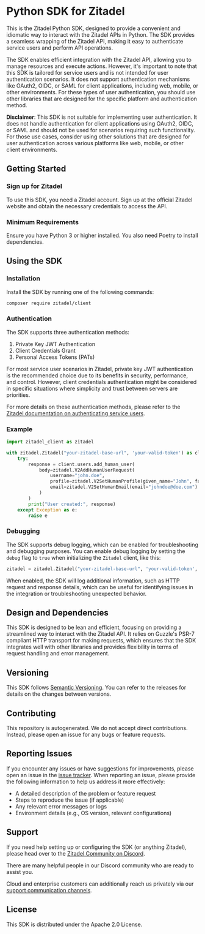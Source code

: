 # Python SDK for Zitadel

This is the Zitadel Python SDK, designed to provide a convenient and idiomatic
way to interact with the Zitadel APIs in Python. The SDK provides a seamless
wrapping of the Zitadel API, making it easy to authenticate service users and
perform API operations.

The SDK enables efficient integration with the Zitadel API, allowing you to
manage resources and execute actions. However, it's important to note that
this SDK is tailored for service users and is not intended for user
authentication scenarios. It does not support authentication mechanisms
like OAuth2, OIDC, or SAML for client applications, including web, mobile,
or other environments. For these types of user authentication, you should
use other libraries that are designed for the specific platform and
authentication method.

**Disclaimer**: This SDK is not suitable for implementing user authentication.
It does not handle authentication for client applications using OAuth2, OIDC,
or SAML and should not be used for scenarios requiring such functionality.
For those use cases, consider using other solutions that are designed for
user authentication across various platforms like web, mobile, or other
client environments.

## Getting Started

### Sign up for Zitadel
To use this SDK, you need a Zitadel account. Sign up at the official
Zitadel website and obtain the necessary credentials to access the API.

### Minimum Requirements
Ensure you have Python 3 or higher installed. You also need Poetry to
install dependencies.

## Using the SDK

### Installation
Install the SDK by running one of the following commands:

```bash
composer require zitadel/client
```

### Authentication

The SDK supports three authentication methods:

1. Private Key JWT Authentication
2. Client Credentials Grant
3. Personal Access Tokens (PATs)

For most service user scenarios in Zitadel, private key JWT authentication
is the recommended choice due to its benefits in security, performance, and control.
However, client credentials authentication might be considered in specific
situations where simplicity and trust between servers are priorities.

For more details on these authentication methods, please refer
to the [Zitadel documentation on authenticating service users](https://zitadel.com/docs/guides/integrate/service-users/authenticate-service-users).


### Example

```python
import zitadel_client as zitadel

with zitadel.Zitadel("your-zitadel-base-url", 'your-valid-token') as client:
	try:
		response = client.users.add_human_user(
			body=zitadel.V2AddHumanUserRequest(
				username="john.doe",
				profile=zitadel.V2SetHumanProfile(given_name="John", family_name="Doe"),
				email=zitadel.V2SetHumanEmail(email="johndoe@doe.com")
			)
		)
		print("User created:", response)
	except Exception as e:
		raise e
```

### Debugging
The SDK supports debug logging, which can be enabled for troubleshooting
and debugging purposes. You can enable debug logging by setting the `debug`
flag to `true` when initializing the `Zitadel` client, like this:

```python
zitadel = zitadel.Zitadel("your-zitadel-base-url", 'your-valid-token', lambda config: config.debug = True)
```

When enabled, the SDK will log additional information, such as HTTP request
and response details, which can be useful for identifying issues in the
integration or troubleshooting unexpected behavior.

## Design and Dependencies

This SDK is designed to be lean and efficient, focusing on providing a
streamlined way to interact with the Zitadel API. It relies on Guzzle's
PSR-7 compliant HTTP transport for making requests, which ensures that
the SDK integrates well with other libraries and provides flexibility
in terms of request handling and error management.

## Versioning
This SDK follows [Semantic Versioning](https://semver.org/). You can refer to
the releases for details on the changes between versions.

## Contributing
This repository is autogenerated. We do not accept direct contributions.
Instead, please open an issue for any bugs or feature requests.

## Reporting Issues

If you encounter any issues or have suggestions for improvements, please
open an issue in the [issue tracker](https://github.com/zitadel/client-python/issues).
When reporting an issue, please provide the following information to help
us address it more effectively:

- A detailed description of the problem or feature request
- Steps to reproduce the issue (if applicable)
- Any relevant error messages or logs
- Environment details (e.g., OS version, relevant configurations)

## Support
If you need help setting up or configuring the SDK (or anything
Zitadel), please head over to the [Zitadel Community on Discord](https://zitadel.com/chat).

There are many helpful people in our Discord community who are ready to
assist you.

Cloud and enterprise customers can additionally reach us privately via our
[support communication channels](https://zitadel.com/docs/legal/service-description/support-services).

## License
This SDK is distributed under the Apache 2.0 License.
